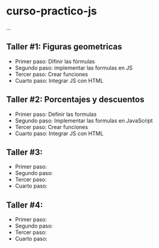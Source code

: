 # curso-practico-js

...
## Taller #1: Figuras geometricas
- Primer paso: Difinir las fórmulas
- Segundo paso: implementar las formulas en JS
- Tercer paso: Crear funciones
- Cuarto paso: Integrar JS con HTML

## Taller #2: Porcentajes y descuentos
- Primer paso: Definir las formulas
- Segundo paso: Implementar las formulas en JavaScript
- Tercer paso: Crear funciones
- Cuarto paso: Integrar JS con HTML

## Taller #3: 
- Primer paso: 
- Segundo paso: 
- Tercer paso: 
- Cuarto paso: 

## Taller #4: 
- Primer paso: 
- Segundo paso: 
- Tercer paso: 
- Cuarto paso: 